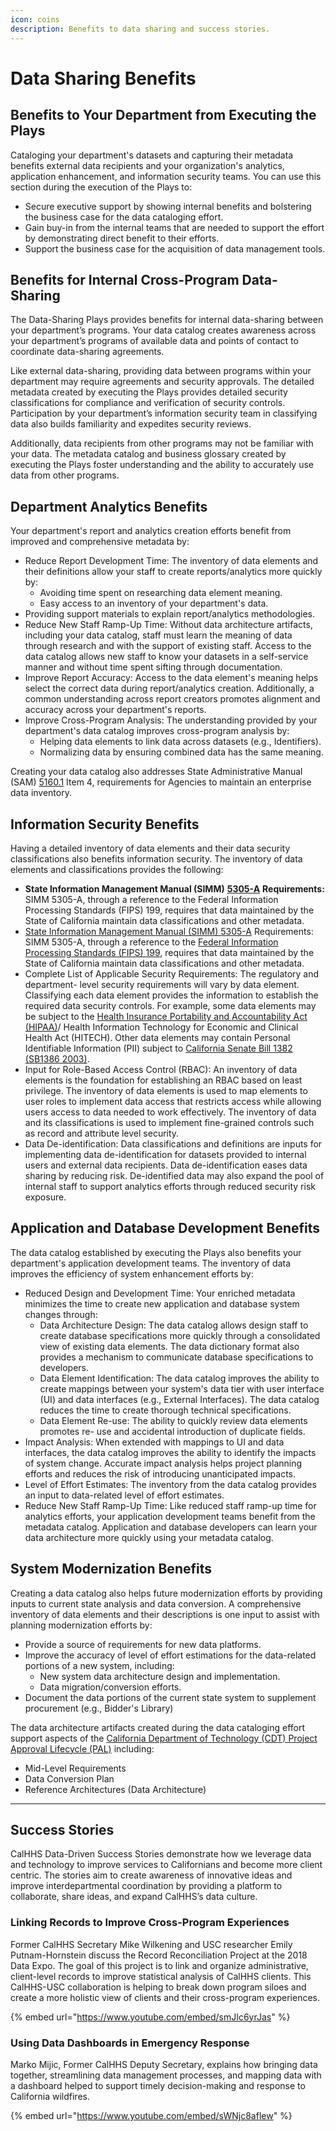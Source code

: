 ```yaml
---
icon: coins
description: Benefits to data sharing and success stories.
---
```


# Data Sharing Benefits

## Benefits to Your Department from Executing the Plays

Cataloging your department's datasets and capturing their metadata benefits external data recipients and your organization's analytics, application enhancement, and information security teams. You can use this section during the execution of the Plays to:

* Secure executive support by showing internal benefits and bolstering the business case for the data cataloging effort.
* Gain buy-in from the internal teams that are needed to support the effort by demonstrating direct benefit to their efforts.
* Support the business case for the acquisition of data management tools.

## Benefits for Internal Cross-Program Data-Sharing

The Data-Sharing Plays provides benefits for internal data-sharing between your department’s programs. Your data catalog creates awareness across your department’s programs of available data and points of contact to coordinate data-sharing agreements.

Like external data-sharing, providing data between programs within your department may require agreements and security approvals. The detailed metadata created by executing the Plays provides detailed security classifications for compliance and verification of security controls. Participation by your department’s information security team in classifying data also builds familiarity and expedites security reviews.

Additionally, data recipients from other programs may not be familiar with your data. The metadata catalog and business glossary created by executing the Plays foster understanding and the ability to accurately use data from other programs.

## Department Analytics Benefits

Your department's report and analytics creation efforts benefit from improved and comprehensive metadata by:

* Reduce Report Development Time: The inventory of data elements and their definitions allow your staff to create reports/analytics more quickly by:
  * Avoiding time spent on researching data element meaning.
  * Easy access to an inventory of your department's data.
* Providing support materials to explain report/analytics methodologies.
* Reduce New Staff Ramp-Up Time: Without data architecture artifacts, including your data catalog, staff must learn the meaning of data through research and with the support of existing staff. Access to the data catalog allows new staff to know your datasets in a self-service manner and without time spent sifting through documentation.
* Improve Report Accuracy: Access to the data element's meaning helps select the correct data during report/analytics creation. Additionally, a common understanding across report creators promotes alignment and accuracy across your department's reports.
* Improve Cross-Program Analysis: The understanding provided by your department's data catalog improves cross-program analysis by:
  * Helping data elements to link data across datasets (e.g., Identifiers).
  * Normalizing data by ensuring combined data has the same meaning.

Creating your data catalog also addresses State Administrative Manual (SAM) [5160.1](https://www.dgs.ca.gov/Resources/SAM/TOC/5100/5160-1) Item 4, requirements for Agencies to maintain an enterprise data inventory.

## Information Security Benefits

Having a detailed inventory of data elements and their data security classifications also benefits information security. The inventory of data elements and classifications provides the following:

* **State Information Management Manual (SIMM)** [**5305-A**](https://cdt.ca.gov/wp-content/uploads/2018/01/SIMM-5305_A_2018-0108.pdf) **Requirements:** SIMM 5305-A, through a reference to the Federal Information Processing Standards (FIPS) 199, requires that data maintained by the State of California maintain data classifications and other metadata.
* [State Information Management Manual (SIMM) 5305-A](https://cdt.ca.gov/wp-content/uploads/2018/01/SIMM-5305_A_2018-0108.pdf) Requirements: SIMM 5305-A, through a reference to the [Federal Information Processing Standards (FIPS) 199](https://csrc.nist.gov/pubs/fips/199/final), requires that data maintained by the State of California maintain data classifications and other metadata.
* Complete List of Applicable Security Requirements: The regulatory and department- level security requirements will vary by data element. Classifying each data element provides the information to establish the required data security controls. For example, some data elements may be subject to the [Health Insurance Portability and Accountability Act (HIPAA)](https://www.hhs.gov/hipaa/for-professionals/security/laws-regulations/index.html)/ Health Information Technology for Economic and Clinical Health Act (HITECH). Other data elements may contain Personal Identifiable Information (PII) subject to [California Senate Bill 1382 (SB1386 2003)](https://leginfo.legislature.ca.gov/faces/billNavClient.xhtml?bill_id=200120020SB1386).
* Input for Role-Based Access Control (RBAC): An inventory of data elements is the foundation for establishing an RBAC based on least privilege. The inventory of data elements is used to map elements to user roles to implement data access that restricts access while allowing users access to data needed to work effectively. The inventory of data and its classifications is used to implement fine-grained controls such as record and attribute level security.
* Data De-identification: Data classifications and definitions are inputs for implementing data de-identification for datasets provided to internal users and external data recipients. Data de-identification eases data sharing by reducing risk. De-identified data may also expand the pool of internal staff to support analytics efforts through reduced security risk exposure.

## Application and Database Development Benefits <a href="#application_and_database_development_ben" id="application_and_database_development_ben"></a>

The data catalog established by executing the Plays also benefits your department's application development teams. The inventory of data improves the efficiency of system enhancement efforts by:

* Reduced Design and Development Time: Your enriched metadata minimizes the time to create new application and database system changes through:
  * Data Architecture Design: The data catalog allows design staff to create database specifications more quickly through a consolidated view of existing data elements. The data dictionary format also provides a mechanism to communicate database specifications to developers.
  * Data Element Identification: The data catalog improves the ability to create mappings between your system's data tier with user interface (UI) and data interfaces (e.g., External Interfaces). The data catalog reduces the time to create thorough technical specifications.
  * Data Element Re-use: The ability to quickly review data elements promotes re- use and accidental introduction of duplicate fields.
* Impact Analysis: When extended with mappings to UI and data interfaces, the data catalog improves the ability to identify the impacts of system change. Accurate impact analysis helps project planning efforts and reduces the risk of introducing unanticipated impacts.
* Level of Effort Estimates: The inventory from the data catalog provides an input to data-related level of effort estimates.
* Reduce New Staff Ramp-Up Time: Like reduced staff ramp-up time for analytics efforts, your application development teams benefit from the metadata catalog. Application and database developers can learn your data architecture more quickly using your metadata catalog.

## System Modernization Benefits <a href="#system_modernization_benefits" id="system_modernization_benefits"></a>

Creating a data catalog also helps future modernization efforts by providing inputs to current state analysis and data conversion. A comprehensive inventory of data elements and their descriptions is one input to assist with planning modernization efforts by:

* Provide a source of requirements for new data platforms.
* Improve the accuracy of level of effort estimations for the data-related portions of a new system, including:
  * New system data architecture design and implementation.
  * Data migration/conversion efforts.
* Document the data portions of the current state system to supplement procurement (e.g., Bidder's Library)

The data architecture artifacts created during the data cataloging effort support aspects of the [California Department of Technology (CDT) Project Approval Lifecycle (PAL)](https://cdt.ca.gov/project-delivery/how-do-i-start-a-project/) including:

* Mid-Level Requirements
* Data Conversion Plan
* Reference Architectures (Data Architecture)

***

## Success Stories

CalHHS Data-Driven Success Stories demonstrate how we leverage data and technology to improve services to Californians and become more client centric. The stories aim to create awareness of innovative ideas and improve interdepartmental coordination by providing a platform to collaborate, share ideas, and expand CalHHS’s data culture.

### Linking Records to Improve Cross-Program Experiences <a href="#recordreconciliation" id="recordreconciliation"></a>

Former CalHHS Secretary Mike Wilkening and USC researcher Emily Putnam-Hornstein discuss the Record Reconciliation Project at the 2018 Data Expo. The goal of this project is to link and organize administrative, client-level records to improve statistical analysis of CalHHS clients. This CalHHS-USC collaboration is helping to break down program siloes and create a more holistic view of clients and their cross-program experiences.

{% embed url="https://www.youtube.com/embed/smJIc6yrJas" %}

### Using Data Dashboards in Emergency Response <a href="#using-data-dashboards-in-emergency-response" id="using-data-dashboards-in-emergency-response"></a>

Marko Mijic, Former CalHHS Deputy Secretary, explains how bringing data together, streamlining data management processes, and mapping data with a dashboard helped to support timely decision-making and response to California wildfires.

{% embed url="https://www.youtube.com/embed/sWNjc8aflew" %}
